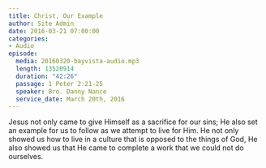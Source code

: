 ```yaml
---
title: Christ, Our Example
author: Site Admin
date: 2016-03-21 07:00:00
categories:
- Audio
episode:
  media: 20160320-bayvista-audio.mp3
  length: 13520914
  duration: "42:26"
  passage: 1 Peter 2:21-25
  speaker: Bro. Danny Nance
  service_date: March 20th, 2016
---
```

Jesus not only came to give Himself as a sacrifice for our sins; He also set an example for us to follow as we attempt to live for Him. He not only showed us how to live in a culture that is opposed to the things of God, He also showed us that He came to complete a work that we could not do ourselves.